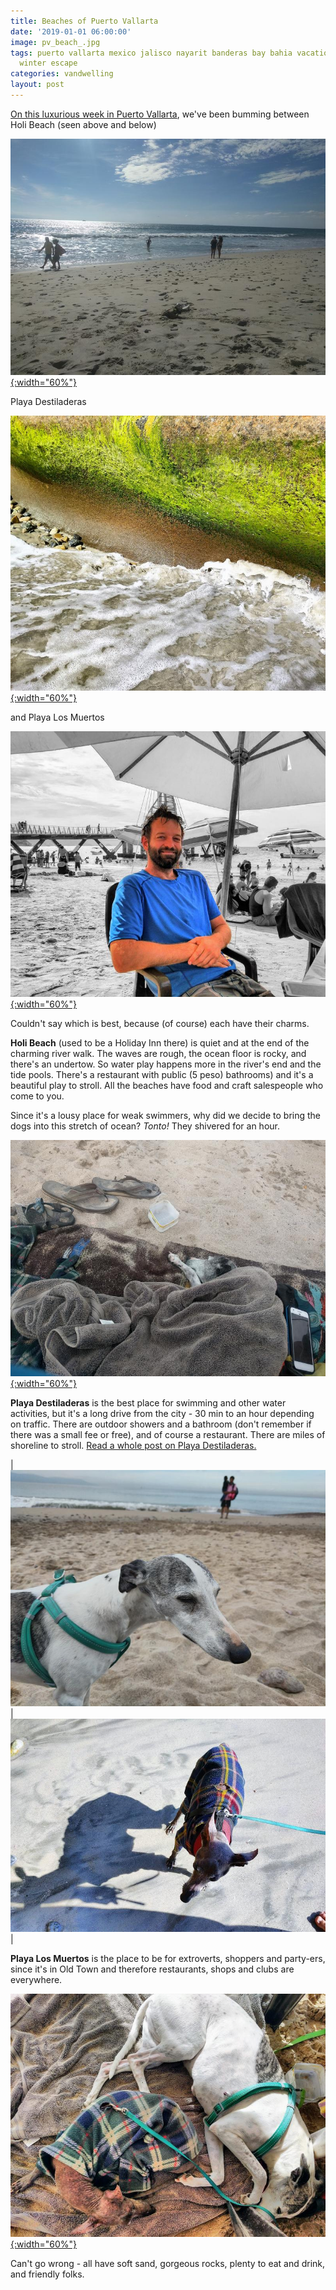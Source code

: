 ```yaml
---
title: Beaches of Puerto Vallarta
date: '2019-01-01 06:00:00'
image: pv_beach_.jpg
tags: puerto vallarta mexico jalisco nayarit banderas bay bahia vacation travel holidays
  winter escape
categories: vandwelling
layout: post
---
```


[On this luxurious week in Puerto Vallarta](http://reverdecer.annalisagross.com/2018/12/29/my-kind-of-puerto-vallarta/), we've been bumming between Holi Beach (seen above and below)

[![](/images/holi_beach_.jpg){:width="60%"}](/images/holi_beach.jpg)


Playa Destiladeras

[![](/images/moss_beach_.jpg){:width="60%"}](/images/moss_beach.jpg)


and Playa Los Muertos
 
[![](/images/phil_beach_.jpg){:width="60%"}](/images/phil_beach.jpg)

Couldn't say which is best, because (of course) each have their charms.

**Holi Beach** (used to be a Holiday Inn there) is quiet and at the end of the charming river walk. The waves are rough, the ocean floor is rocky, and there's an undertow. So water play happens more in the river's end and the tide pools. There's a restaurant with public (5 peso) bathrooms) and it's a beautiful play to stroll. All the beaches have food and craft salespeople who come to you.

Since it's a lousy place for weak swimmers, why did we decide to bring the dogs into this stretch of ocean? *Tonto!* They shivered for an hour.

[![](/images/wet_dogs_pv_.jpg){:width="60%"}](/images/wet_dogs_pv.jpg)



**Playa Destiladeras** is the best place for swimming and other water activities, but it's a long drive from the city - 30 min to an hour depending on traffic. There are outdoor showers and a bathroom (don't remember if there was a small fee or free), and of course a restaurant. There are miles of shoreline to stroll. [Read a whole post on Playa Destiladeras.](http://reverdecer.annalisagross.com/2018/12/30/playa-destiladeras/)

| [![](/images/hannah_beach_.jpg)](/images/hannah_beach.jpg) | [![](/images/max_beach_.jpg)](/images/max_beach.jpg) |


**Playa Los Muertos** is the place to be for extroverts, shoppers and party-ers, since it's in Old Town and therefore restaurants, shops and clubs are everywhere. 

[![](/images/dogs_beach_.jpg){:width="60%"}](/images/dogs_beach.jpg)

Can't go wrong - all have soft sand, gorgeous rocks, plenty to eat and drink, and friendly folks.